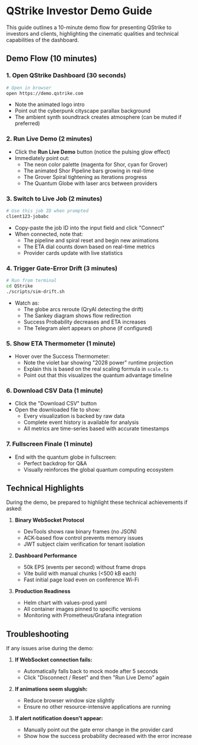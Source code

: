 # QStrike Investor Demo Guide

This guide outlines a 10-minute demo flow for presenting QStrike to investors and clients, highlighting the cinematic qualities and technical capabilities of the dashboard.

## Demo Flow (10 minutes)

### 1. Open QStrike Dashboard (30 seconds)
```bash
# Open in browser
open https://demo.qstrike.com
```
- Note the animated logo intro
- Point out the cyberpunk cityscape parallax background
- The ambient synth soundtrack creates atmosphere (can be muted if preferred)

### 2. Run Live Demo (2 minutes)
- Click the **Run Live Demo** button (notice the pulsing glow effect)
- Immediately point out:
  - The neon color palette (magenta for Shor, cyan for Grover)
  - The animated Shor Pipeline bars growing in real-time
  - The Grover Spiral tightening as iterations progress
  - The Quantum Globe with laser arcs between providers

### 3. Switch to Live Job (2 minutes)
```bash
# Use this job ID when prompted
client123-jobabc
```
- Copy-paste the job ID into the input field and click "Connect"
- When connected, note that:
  - The pipeline and spiral reset and begin new animations
  - The ETA dial counts down based on real-time metrics
  - Provider cards update with live statistics

### 4. Trigger Gate-Error Drift (3 minutes)
```bash
# Run from terminal
cd QStrike
./scripts/sim-drift.sh
```
- Watch as:
  - The globe arcs reroute (QryAI detecting the drift)
  - The Sankey diagram shows flow redirection
  - Success Probability decreases and ETA increases
  - The Telegram alert appears on phone (if configured)

### 5. Show ETA Thermometer (1 minute)
- Hover over the Success Thermometer:
  - Note the violet bar showing "2028 power" runtime projection
  - Explain this is based on the real scaling formula in `scale.ts`
  - Point out that this visualizes the quantum advantage timeline

### 6. Download CSV Data (1 minute)
- Click the "Download CSV" button
- Open the downloaded file to show:
  - Every visualization is backed by raw data
  - Complete event history is available for analysis
  - All metrics are time-series based with accurate timestamps

### 7. Fullscreen Finale (1 minute)
- End with the quantum globe in fullscreen:
  - Perfect backdrop for Q&A
  - Visually reinforces the global quantum computing ecosystem

## Technical Highlights

During the demo, be prepared to highlight these technical achievements if asked:

1. **Binary WebSocket Protocol**
   - DevTools shows raw binary frames (no JSON)
   - ACK-based flow control prevents memory issues
   - JWT subject claim verification for tenant isolation

2. **Dashboard Performance**
   - 50k EPS (events per second) without frame drops
   - Vite build with manual chunks (<500 kB each)
   - Fast initial page load even on conference Wi-Fi

3. **Production Readiness**
   - Helm chart with values-prod.yaml
   - All container images pinned to specific versions
   - Monitoring with Prometheus/Grafana integration

## Troubleshooting

If any issues arise during the demo:

1. **If WebSocket connection fails:**
   - Automatically falls back to mock mode after 5 seconds
   - Click "Disconnect / Reset" and then "Run Live Demo" again

2. **If animations seem sluggish:**
   - Reduce browser window size slightly
   - Ensure no other resource-intensive applications are running

3. **If alert notification doesn't appear:**
   - Manually point out the gate error change in the provider card
   - Show how the success probability decreased with the error increase